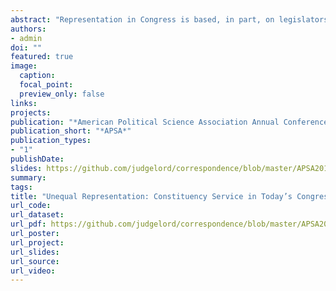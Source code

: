 ```yaml
---
abstract: "Representation in Congress is based, in part, on legislators’ ability to assist their constituents with the federal bureaucracy. Constituency service is central to definitions of representation as well as empirical explanations for phenomena such a the incumbency advantage. And yet, too little is known about when and how elected officials contact the bureaucracy on behalf of their constituents. We assemble a massive new database of over 150,000 Congressional requests to agencies between 2007 and 2017 obtained through over 250 FOIA requests, approaching a census of all contacts with the bureaucracy. We examine when legislators contact agencies, which legislators contact those agencies, and the purpose of the contact, showing that as legislators gain power in Washington they often expand their constituency service work, even as they expand their policy work. This suggests that perceived trade-offs constituents may face between influential and attentive representatives is a false choice. Instead, what matters is picking representatives who efficiently use the resources of their office."
authors:
- admin
doi: ""
featured: true
image:
  caption:
  focal_point:
  preview_only: false
links:
projects:
publication: "*American Political Science Association Annual Conference*"
publication_short: "*APSA*"
publication_types:
- "1"
publishDate: 
slides: https://github.com/judgelord/correspondence/blob/master/APSA2018/APSA2018pres.pdf
summary: 
tags:
title: "Unequal Representation: Constituency Service in Today’s Congress"
url_code: 
url_dataset: 
url_pdf: https://github.com/judgelord/correspondence/blob/master/APSA2018/APSA2018.pdf
url_poster:
url_project:
url_slides: 
url_source:
url_video:
---
```

